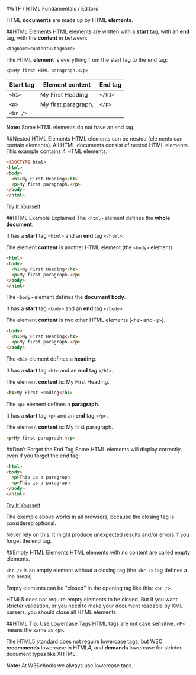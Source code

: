 #WTF / HTML Fundamentals / Editors

HTML **documents** are made up by HTML **elements**.

##HTML Elements
HTML elements are written with a **start** tag, with an **end** tag, with the **content** in between:

`<tagname>content</tagname>`

The HTML **element** is everything from the start tag to the end tag:

`<p>My first HTML paragraph.</p>`

Start tag	| Element content |	End tag
----------|-----------------|--------
`<h1>` | My First Heading |	`</h1>`
`<p>` |	My first paragraph. |	`</p>`
`<br />` |  |  	 

**Note:**	Some HTML elements do not have an end tag.

##Nested HTML Elements
HTML elements can be nested (elements can contain elements).
All HTML documents consist of nested HTML elements.
This example contains 4 HTML elements:
```html
<!DOCTYPE html>
<html>
<body>
  <h1>My First Heading</h1>
  <p>My first paragraph.</p>
</body>
</html>
```
[Try It Yourself](http://jsbin.com/bujeve/edit?html,output)

##HTML Example Explained
The `<html>` element defines the **whole document**.

It has a **start** tag `<html>` and an **end** tag `</html>`.

The element **content** is another HTML element (the `<body>` element).
```html
<html>
<body>
  <h1>My First Heading</h1>
  <p>My first paragraph.</p>
</body>
</html>
```
The `<body>` element defines the **document body**.

It has a **start** tag `<body>` and an **end** tag `</body>`.

The element **content** is two other HTML elements (`<h1>` and `<p>`).
```html
<body>
  <h1>My First Heading</h1>
  <p>My first paragraph.</p>
</body>
```
The `<h1>` element defines a **heading**.

It has a **start** tag `<h1>` and an **end** tag `</h1>`.

The element **content** is: My First Heading.
```html
<h1>My First Heading</h1>
```
The `<p>` element defines a **paragraph**.

It has a **start** tag `<p>` and an **end** tag `</p>`.

The element **content** is: My first paragraph.
```html
<p>My first paragraph.</p>
```

##Don't Forget the End Tag
Some HTML elements will display correctly, even if you forget the end tag:
```html
<html>
<body>
  <p>This is a paragraph
  <p>This is a paragraph
</body>
</html>
```
[Try It Yourself](http://jsbin.com/vemowo/edit?html,output)

The example above works in all browsers, because the closing tag is considered optional.

Never rely on this. It might produce unexpected results and/or errors if you forget the end tag.

##Empty HTML Elements
HTML elements with no content are called empty elements.

`<br />` is an empty element without a closing tag (the `<br />` tag defines a line break).

Empty elements can be "closed" in the opening tag like this: `<br />`.

HTML5 does not require empty elements to be closed. But if you want stricter validation, or you need to make your document readable by XML parsers, you should close all HTML elements.

##HTML Tip: Use Lowercase Tags
HTML tags are not case sensitive: `<P>` means the same as `<p>`.

The HTML5 standard does not require lowercase tags, but W3C **recommends** lowercase in HTML4, and **demands** lowercase for stricter document types like XHTML.

**Note:**	At W3Schools we always use lowercase tags.
